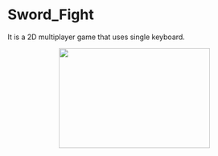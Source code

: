 # Sword_Fight
It is a 2D multiplayer game that uses single keyboard. 
<p align="center">
  <img width="300" height="200" src="Demo.mp4">
</p>
